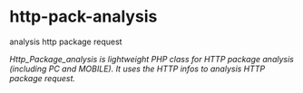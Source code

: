 # http-pack-analysis
analysis http package request

*Http_Package_analysis is lightweight PHP class for HTTP package analysis (including PC and MOBILE).
It uses the HTTP infos to analysis HTTP package request.*
